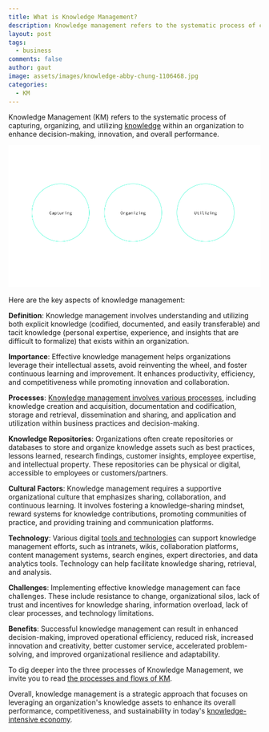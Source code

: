 ```yaml
---
title: What is Knowledge Management?
description: Knowledge management refers to the systematic process of capturing, organizing, and utilizing knowledge within an organization to enhance decision-making, innovation, and overall performance.
layout: post
tags:
  - business
comments: false
author: gaut
image: assets/images/knowledge-abby-chung-1106468.jpg
categories:
  - KM
---
```


Knowledge Management (KM) refers to the systematic process of capturing, organizing, and utilizing [knowledge](/defining-knowledge/) within an organization to enhance decision-making, innovation, and overall performance. 

![](/assets/images/km-chart.png)

Here are the key aspects of knowledge management:

**Definition**: Knowledge management involves understanding and utilizing both explicit knowledge (codified, documented, and easily transferable) and tacit knowledge (personal expertise, experience, and insights that are difficult to formalize) that exists within an organization.

**Importance**: Effective knowledge management helps organizations leverage their intellectual assets, avoid reinventing the wheel, and foster continuous learning and improvement. It enhances productivity, efficiency, and competitiveness while promoting innovation and collaboration.

**Processes**: [Knowledge management involves various processes](/knowledge-processes-and-flows/), including knowledge creation and acquisition, documentation and codification, storage and retrieval, dissemination and sharing, and application and utilization within business practices and decision-making.

**Knowledge Repositories**: Organizations often create repositories or databases to store and organize knowledge assets such as best practices, lessons learned, research findings, customer insights, employee expertise, and intellectual property. These repositories can be physical or digital, accessible to employees or customers/partners.

**Cultural Factors**: Knowledge management requires a supportive organizational culture that emphasizes sharing, collaboration, and continuous learning. It involves fostering a knowledge-sharing mindset, reward systems for knowledge contributions, promoting communities of practice, and providing training and communication platforms.

**Technology**: Various digital [tools and technologies](/knowledge-management-tools/) can support knowledge management efforts, such as intranets, wikis, collaboration platforms, content management systems, search engines, expert directories, and data analytics tools. Technology can help facilitate knowledge sharing, retrieval, and analysis.

**Challenges**: Implementing effective knowledge management can face challenges. These include resistance to change, organizational silos, lack of trust and incentives for knowledge sharing, information overload, lack of clear processes, and technology limitations.

**Benefits**: Successful knowledge management can result in enhanced decision-making, improved operational efficiency, reduced risk, increased innovation and creativity, better customer service, accelerated problem-solving, and improved organizational resilience and adaptability.

To dig deeper into the three processes of Knowledge Management, we invite you to read [the processes and flows of KM](/knowledge-processes-and-flows/).

Overall, knowledge management is a strategic approach that focuses on leveraging an organization's knowledge assets to enhance its overall performance, competitiveness, and sustainability in today's [knowledge-intensive economy](/knwoledge-intensive-economy/).